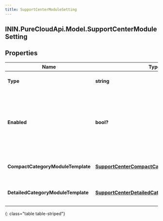 ```yaml
---
title: SupportCenterModuleSetting
---
```

## ININ.PureCloudApi.Model.SupportCenterModuleSetting

## Properties

|Name | Type | Description | Notes|
|------------ | ------------- | ------------- | -------------|
| **Type** | **string** | Screen module type | [optional] |
| **Enabled** | **bool?** | Whether or not knowledge portal (previously support center) screen module is enabled | [optional] |
| **CompactCategoryModuleTemplate** | [**SupportCenterCompactCategoryModuleTemplate**](SupportCenterCompactCategoryModuleTemplate.html) | Compact category module template | [optional] |
| **DetailedCategoryModuleTemplate** | [**SupportCenterDetailedCategoryModuleTemplate**](SupportCenterDetailedCategoryModuleTemplate.html) | Detailed category module template | [optional] |
{: class="table table-striped"}


